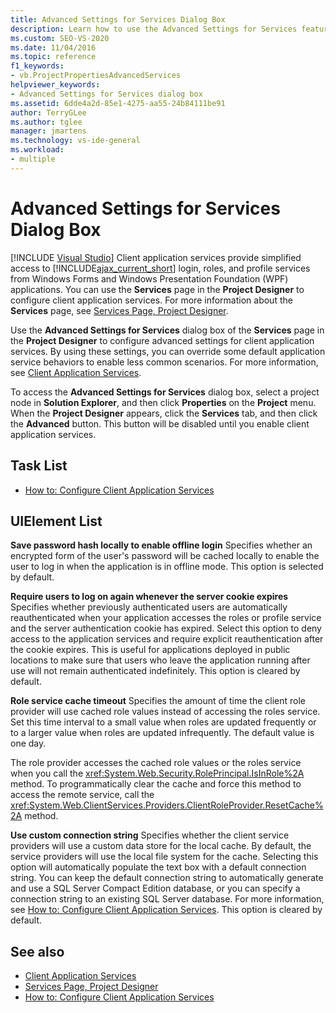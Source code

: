 ```yaml
---
title: Advanced Settings for Services Dialog Box
description: Learn how to use the Advanced Settings for Services features to configure advanced settings for client application services.
ms.custom: SEO-VS-2020
ms.date: 11/04/2016
ms.topic: reference
f1_keywords:
- vb.ProjectPropertiesAdvancedServices
helpviewer_keywords:
- Advanced Settings for Services dialog box
ms.assetid: 6dde4a2d-85e1-4275-aa55-24b84111be91
author: TerryGLee
ms.author: tglee
manager: jmartens
ms.technology: vs-ide-general
ms.workload:
- multiple
---
```

# Advanced Settings for Services Dialog Box

 [!INCLUDE [Visual Studio](~/includes/applies-to-version/vs-windows-only.md)]
Client application services provide simplified access to [!INCLUDE[ajax_current_short](../../ide/reference/includes/ajax_current_short_md.md)] login, roles, and profile services from Windows Forms and Windows Presentation Foundation (WPF) applications. You can use the **Services** page in the **Project Designer** to configure client application services. For more information about the **Services** page, see [Services Page, Project Designer](../../ide/reference/services-page-project-designer.md).

Use the **Advanced Settings for Services** dialog box of the **Services** page in the **Project Designer** to configure advanced settings for client application services. By using these settings, you can override some default application service behaviors to enable less common scenarios. For more information, see [Client Application Services](/dotnet/framework/common-client-technologies/client-application-services).

To access the **Advanced Settings for Services** dialog box, select a project node in **Solution Explorer**, and then click **Properties** on the **Project** menu. When the **Project Designer** appears, click the **Services** tab, and then click the **Advanced** button. This button will be disabled until you enable client application services.

## Task List

- [How to: Configure Client Application Services](/previous-versions/visualstudio/visual-studio-2010/bb384312\(v=vs.100\))

## UIElement List

 **Save password hash locally to enable offline login**
Specifies whether an encrypted form of the user's password will be cached locally to enable the user to log in when the application is in offline mode. This option is selected by default.

 **Require users to log on again whenever the server cookie expires**
Specifies whether previously authenticated users are automatically reauthenticated when your application accesses the roles or profile service and the server authentication cookie has expired. Select this option to deny access to the application services and require explicit reauthentication after the cookie expires. This is useful for applications deployed in public locations to make sure that users who leave the application running after use will not remain authenticated indefinitely. This option is cleared by default.

 **Role service cache timeout**
Specifies the amount of time the client role provider will use cached role values instead of accessing the roles service. Set this time interval to a small value when roles are updated frequently or to a larger value when roles are updated infrequently. The default value is one day.

The role provider accesses the cached role values or the roles service when you call the <xref:System.Web.Security.RolePrincipal.IsInRole%2A> method. To programmatically clear the cache and force this method to access the remote service, call the <xref:System.Web.ClientServices.Providers.ClientRoleProvider.ResetCache%2A> method.

 **Use custom connection string**
Specifies whether the client service providers will use a custom data store for the local cache. By default, the service providers will use the local file system for the cache. Selecting this option will automatically populate the text box with a default connection string. You can keep the default connection string to automatically generate and use a SQL Server Compact Edition database, or you can specify a connection string to an existing SQL Server database. For more information, see [How to: Configure Client Application Services](/previous-versions/visualstudio/visual-studio-2010/bb384312\(v=vs.100\)). This option is cleared by default.

## See also

- [Client Application Services](/dotnet/framework/common-client-technologies/client-application-services)
- [Services Page, Project Designer](../../ide/reference/services-page-project-designer.md)
- [How to: Configure Client Application Services](/previous-versions/visualstudio/visual-studio-2010/bb384312\(v=vs.100\))
